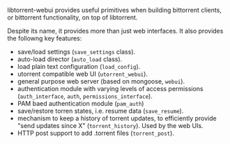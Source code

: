 libtorrent-webui provides useful primitives when building bittorrent clients, or bittorrent functionality, on top of libtorrent.

Despite its name, it provides more than just web interfaces. It also provides the followng key features:

* save/load settings (``save_settings`` class).
* auto-load director (``auto_load`` class).
* load plain text configuration (``load_config``).
* utorrent compatible web UI (``utorrent_webui``).
* general purpose web server (based on mongoose, ``webui``).
* authentication module with varying levels of access permissions (``auth_interface``, ``auth``, ``permissions_interface``).
* PAM baed authentication module (``pam_auth``)
* save/restore torren states, i.e. resume data (``save_resume``).
* mechanism to keep a history of torrent updates, to efficiently provide "send updates since X" (``torrent_history``). Used by the web UIs.
* HTTP post support to add .torrent files (``torrent_post``).

